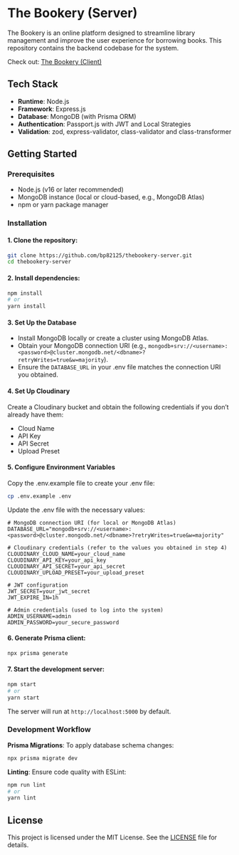 # The Bookery (Server)

The Bookery is an online platform designed to streamline library management and improve the user experience for borrowing books. This repository contains the backend codebase for the system.

Check out: [The Bookery (Client)](https://github.com/bp82125/TheBookery-Client)

## Tech Stack

- **Runtime**: Node.js
- **Framework**: Express.js
- **Database**: MongoDB (with Prisma ORM)
- **Authentication**: Passport.js with JWT and Local Strategies
- **Validation**: zod, express-validator, class-validator and class-transformer

## Getting Started

### Prerequisites

- Node.js (v16 or later recommended)
- MongoDB instance (local or cloud-based, e.g., MongoDB Atlas)
- npm or yarn package manager

### Installation

#### 1. Clone the repository:

   ```bash
   git clone https://github.com/bp82125/thebookery-server.git
   cd thebookery-server
   ```

#### 2. Install dependencies:

   ```bash
   npm install
   # or
   yarn install
   ```

#### 3. Set Up the Database
- Install MongoDB locally or create a cluster using MongoDB Atlas.
- Obtain your MongoDB connection URI (e.g., `mongodb+srv://<username>:<password>@cluster.mongodb.net/<dbname>?retryWrites=true&w=majority`).
- Ensure the `DATABASE_URL` in your .env file matches the connection URI you obtained.

#### 4. Set Up Cloudinary
Create a Cloudinary bucket and obtain the following credentials if you don’t already have them:

- Cloud Name
- API Key
- API Secret
- Upload Preset

#### 5. Configure Environment Variables
Copy the .env.example file to create your .env file:
```bash
cp .env.example .env
```

Update the .env file with the necessary values:
```env
# MongoDB connection URI (for local or MongoDB Atlas)
DATABASE_URL="mongodb+srv://<username>:<password>@cluster.mongodb.net/<dbname>?retryWrites=true&w=majority"

# Cloudinary credentials (refer to the values you obtained in step 4)
CLOUDINARY_CLOUD_NAME=your_cloud_name
CLOUDINARY_API_KEY=your_api_key
CLOUDINARY_API_SECRET=your_api_secret
CLOUDINARY_UPLOAD_PRESET=your_upload_preset

# JWT configuration
JWT_SECRET=your_jwt_secret
JWT_EXPIRE_IN=1h

# Admin credentials (used to log into the system)
ADMIN_USERNAME=admin
ADMIN_PASSWORD=your_secure_password
```

#### 6. Generate Prisma client:

   ```bash
   npx prisma generate
   ```

#### 7. Start the development server:

   ```bash
   npm start
   # or
   yarn start
   ```

   The server will run at `http://localhost:5000` by default.

### Development Workflow

**Prisma Migrations**: To apply database schema changes:

  ```bash
  npx prisma migrate dev
  ```

**Linting**: Ensure code quality with ESLint:
  ```bash
  npm run lint
  # or
  yarn lint
  ```

## License

This project is licensed under the MIT License. See the [LICENSE](LICENSE) file for details.
